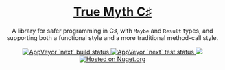 <h1 align="center"><a href='https://github.com/true-myth/true-myth-csharp'>True Myth C♯</a></h1>

<p align="center">A library for safer programming in C♯, with <code>Maybe</code> and <code>Result</code> types, and supporting both a functional style and a more traditional method-call style.</p>

<p align="center">
  <a href='https://ci.appveyor.com/project/aggieben/true-myth'>
    <img src='https://img.shields.io/appveyor/ci/aggieben/true-myth/next.svg?style=flat' alt='AppVeyor `next` build status'>
  </a>
  <a href='https://ci.appveyor.com/project/aggieben/true-myth/build/tests'>
    <img src='https://img.shields.io/appveyor/tests/aggieben/true-myth/next.svg?style=flat' alt='AppVeyor `next` test status'>
  </a>
  <a href='https://github.com/true-myth/true-myth/blob/master/LICENSE'>
    <img src='https://img.shields.io/github/license/true-myth/true-myth-csharp.svg?style=flat'>
  </a>
  <a href='https://www.nuget.org/packages/TrueMyth'>
    <img src='https://img.shields.io/nuget/dt/TrueMyth.svg?style=flat' alt='Hosted on Nuget.org'>
  </a>
</p>
